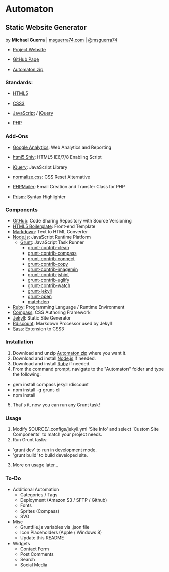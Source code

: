 Automaton
=========

Static Website Generator
------------------------

by **Michael Guerra** | [msguerra74.com][] | [@msguerra74][]

- [Project Website][]
- [GitHub Page][]
- [Automaton.zip][]

  [msguerra74.com]: http://msguerra74.com
  [@msguerra74]: http://twitter.com/msguerra74
  [Project Website]: http://msguerra74.github.io/Automaton/
  [GitHub Page]: http://github.com/msguerra74/Automaton/
  [Automaton.zip]: http://github.com/msguerra74/Automaton/zipball/master/

### Standards:

- [HTML5][]
- [CSS3][]
- [JavaScript][] / [jQuery][]
- [PHP][]

  [HTML5]: http://www.w3.org/html/wg/drafts/html/master/
  [CSS3]: http://www.w3.org/Style/CSS/current-work.en.html
  [JavaScript]: http://developer.mozilla.org/en-US/docs/Web/JavaScript/
  [jQuery]: http://jquery.com
  [PHP]: http://php.net

### Add-Ons

- [Google Analytics][]: Web Analytics and Reporting
- [html5 Shiv][]: HTML5 IE6/7/8 Enabling Script
- [jQuery][]: JavaScript Library
- [normalize.css][]: CSS Reset Alternative
- [PHPMailer][]: Email Creation and Transfer Class for PHP
- [Prism][]: Syntax Highlighter

  [Google Analytics]: http://google.com/analytics/
  [html5 Shiv]: http://github.com/aFarkas/html5shiv/
  [jQuery]: http://jquery.com
  [normalize.css]: http://github.com/necolas/normalize.css/tree/v1/
  [PHPMailer]: http://github.com/Synchro/PHPMailer/
  [Prism]: http://prismjs.com

### Components

- [GitHub][]: Code Sharing Repository with Source Versioning
- [HTML5 Boilerplate][]: Front-end Template
- [Markdown][]: Text to HTML Converter
- [Node.js][]: JavaScript Runtime Platform
    - [Grunt][]: JavaScript Task Runner
      - [grunt-contrib-clean][]
      - [grunt-contrib-compass][]
      - [grunt-contrib-connect][]
      - [grunt-contrib-copy][]
      - [grunt-contrib-imagemin][]
      - [grunt-contrib-jshint][]
      - [grunt-contrib-uglify][]
      - [grunt-contrib-watch][]
      - [grunt-jekyll][]
      - [grunt-open][]
      - [matchdep][]
- [Ruby][]: Programming Language / Runtime Environment
 - [Compass][]: CSS Authoring Framework
 - [Jekyll][]: Static Site Generator
 - [Rdiscount][]: Markdown Processor used by Jekyll
 - [Sass][]: Extension to CSS3

  [GitHub]: http://github.com/msguerra74/
  [HTML5 Boilerplate]: http://github.com/h5bp/html5-boilerplate/
  [Markdown]: http://daringfireball.net/projects/markdown/
  [Node.js]: http://nodejs.org
  [Grunt]: http://gruntjs.com
  [grunt-contrib-clean]: http://npmjs.org/package/grunt-contrib-clean/
  [grunt-contrib-compass]: http://npmjs.org/package/grunt-contrib-compass/
  [grunt-contrib-connect]: http://npmjs.org/package/grunt-contrib-connect/
  [grunt-contrib-copy]: http://npmjs.org/package/grunt-contrib-copy/
  [grunt-contrib-imagemin]: http://npmjs.org/package/grunt-contrib-imagemin/
  [grunt-contrib-jshint]: http://npmjs.org/package/grunt-contrib-jshint/
  [grunt-contrib-uglify]: http://npmjs.org/package/grunt-contrib-uglify/
  [grunt-contrib-watch]: http://npmjs.org/package/grunt-contrib-watch/
  [grunt-jekyll]: http://npmjs.org/package/grunt-jekyll/
  [grunt-open]: http://npmjs.org/package/grunt-open/
  [matchdep]: http://npmjs.org/package/matchdep/
  [Ruby]: http://ruby-lang.org/en/
  [Compass]: http://compass-style.org
  [Jekyll]: http://jekyllrb.com
  [Rdiscount]: http://github.com/davidfstr/rdiscount/
  [Sass]: http://sass-lang.com

### Installation

1. Download and unzip [Automaton.zip][] where you want it.
2. Download and install [Node.js][] if needed.
3. Download and install [Ruby][] if needed.
4. From the command prompt, navigate to the "Automaton" folder and type the following:
 - gem install compass jekyll rdiscount
 - npm install -g grunt-cli
 - npm install
5. That's it, now you can run any Grunt task!

  [Automaton.zip]: http://github.com/msguerra74/Automaton/zipball/master/
  [Node.js]: http://nodejs.org
  [Ruby]: http://ruby-lang.org/en/

### Usage

1. Modify SOURCE/_configs/jekyll.yml 'Site Info' and select 'Custom Site Components' to match your project needs.
2. Run Grunt tasks:
 - 'grunt dev' to run in development mode.
 - 'grunt build' to build developed site.
3. More on usage later...

### To-Do

- Additional Automation
  - Categories / Tags
  - Deployment (Amazon S3 / SFTP / Github)
  - Fonts
  - Sprites (Compass)
  - SVG
- Misc
  - Gruntfile.js variables via .json file
  - Icon Placeholders (Apple / Windows 8)
  - Update this README
- Widgets
  - Contact Form
  - Post Comments
  - Search
  - Social Media